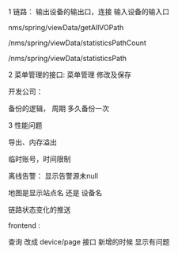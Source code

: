 

1 链路：
  输出设备的输出口，连接 输入设备的输入口

<!-- 获取链路  添加链路状态-->
nms/spring/viewData/getAllVOPath
<!-- 链路几段统计 -->
/nms/spring/viewData/statisticsPathCount

<!-- 链路统计 -->
/nms/spring/viewData/statisticsPath

2 菜单管理的接口: 菜单管理 修改及保存



开发公司：

备份的逻辑， 周期  多久备份一次



3 性能问题


导出、内存溢出




临时账号，时间限制



离线告警： 显示告警源未null








地图是显示站点名 还是 设备名

链路状态变化的推送


frontend :

查询 改成 device/page 接口
新增的时候 显示有问题









